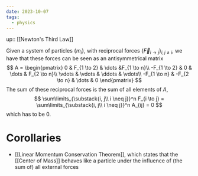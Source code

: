 ```yaml
---
date: 2023-10-07
tags:
  - physics
---
```

up:: [[Newton's Third Law]]

Given a system of particles $\{m_i\}$, with reciprocal forces $\{\vec{F}_{i\to j}\}_{i, j\neq i}$, we have that these forces can be seen as an antisymmetrical matrix
$$
A = \begin{pmatrix}
0 & F_{1 \to 2} & \dots &F_{1 \to n}\\
-F_{1 \to 2} & 0 & \dots & F_{2 \to n}\\
\vdots & \vdots & \ddots & \vdots\\
-F_{1 \to n} & -F_{2 \to n} & \dots & 0
\end{pmatrix}
$$
The sum of these reciprocal forces is the sum of all elements of $A$,
$$
\sum\limits_{\substack{i, j\\ i \neq j}}^n F_{i \to j} = \sum\limits_{\substack{i, j\\ i \neq j}}^n A_{ij} = 0
$$
which has to be $0$.

# Corollaries
- [[Linear Momentum Conservation Theorem]], which states that the [[Center of Mass]] behaves like a particle under the influence of (the sum of) all external forces
